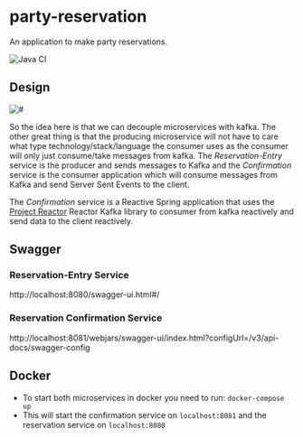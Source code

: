 # party-reservation
An application to make party reservations.

![Java CI](https://github.com/Artemas-Muzanenhamo/party-reservation/workflows/Java%20CI/badge.svg?branch=develop)

## Design
<img src="https://user-images.githubusercontent.com/29547780/91648722-e94c2e80-ea62-11ea-8e1c-5157bc36b6db.png" alt="#"/>

So the idea here is that we can decouple microservices with kafka. The other great thing is that the producing microservice
will not have to care what type technology/stack/language the consumer uses as the consumer will only just consume/take
messages from kafka. The *Reservation-Entry* service is the producer and sends messages to Kafka and the *Confirmation*
service is the consumer application which will consume messages from Kafka and send Server Sent Events to the client.

The *Confirmation* service is a Reactive Spring application that uses the [Project Reactor](https://projectreactor.io/)
Reactor Kafka library to consumer from kafka reactively and send data to the client reactively.   
 
## Swagger

### Reservation-Entry Service
http://localhost:8080/swagger-ui.html#/

### Reservation Confirmation Service
http://localhost:8081/webjars/swagger-ui/index.html?configUrl=/v3/api-docs/swagger-config

## Docker

* To start both microservices in docker you need to run: 
`docker-compose up`
* This will start the confirmation service on `localhost:8081` and the reservation service on `localhost:8080`
